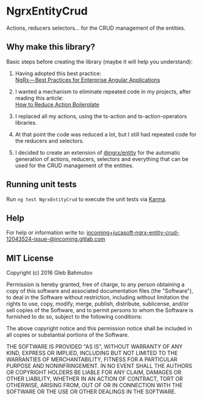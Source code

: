 # NgrxEntityCrud
Actions, reducers selectors... for the CRUD management of the entities.

## Why make this library?

Basic steps before creating the library (maybe it will help you understand):

1) Having adopted this best practice:   
[NgRx — Best Practices for Enterprise Angular Applications](https://itnext.io/ngrx-best-practices-for-enterprise-angular-applications-6f00bcdf36d7)

2) I wanted a mechanism to eliminate repeated code in my projects, after reading this article:   
[How to Reduce Action Boilerplate](https://blog.angularindepth.com/how-to-reduce-action-boilerplate-90dc3d389e2b)

3) I replaced all my actions, using the ts-action and ts-action-operators libraries.

4) At that point the code was reduced a lot, but I still had repeated code for the reducers and selectors.

5) I decided to create an extension of [@ngrx/entity](https://github.com/ngrx/platform/tree/master/modules/entity) for the automatic generation of actions, reducers, selectors and everything that can be used for the CRUD management of the entities.


## Running unit tests

Run `ng test NgrxEntityCrud` to execute the unit tests via [Karma](https://karma-runner.github.io).

## Help

For help or information write to: incoming+jucasoft-ngrx-entity-crud-12043524-issue-@incoming.gitlab.com

## MIT License

Copyright (c) 2016 Gleb Bahmutov

Permission is hereby granted, free of charge, to any person
obtaining a copy of this software and associated documentation
files (the "Software"), to deal in the Software without
restriction, including without limitation the rights to use,
copy, modify, merge, publish, distribute, sublicense, and/or sell
copies of the Software, and to permit persons to whom the
Software is furnished to do so, subject to the following
conditions:

The above copyright notice and this permission notice shall be
included in all copies or substantial portions of the Software.

THE SOFTWARE IS PROVIDED "AS IS", WITHOUT WARRANTY OF ANY KIND,
EXPRESS OR IMPLIED, INCLUDING BUT NOT LIMITED TO THE WARRANTIES
OF MERCHANTABILITY, FITNESS FOR A PARTICULAR PURPOSE AND
NONINFRINGEMENT. IN NO EVENT SHALL THE AUTHORS OR COPYRIGHT
HOLDERS BE LIABLE FOR ANY CLAIM, DAMAGES OR OTHER LIABILITY,
WHETHER IN AN ACTION OF CONTRACT, TORT OR OTHERWISE, ARISING
FROM, OUT OF OR IN CONNECTION WITH THE SOFTWARE OR THE USE OR
OTHER DEALINGS IN THE SOFTWARE.
